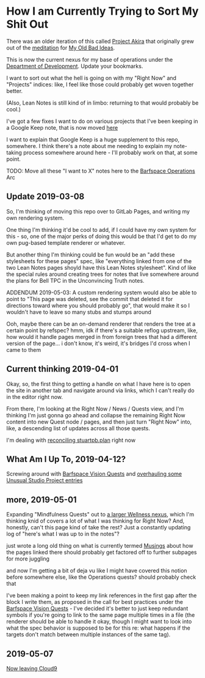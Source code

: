 # How I am Currently Trying to Sort My Shit Out

There was an older iteration of this called [Project Akira][] that originally grew out of the [meditation][Meditations] for [My Old Bad Ideas][].

This is now the current nexus for my base of operations under the [Department of Development][DoD]. Update your bookmarks.

[DoD]: eb1e81f8-5939-4f85-9930-418044018a75.md
[My Old Bad Ideas]: f3f3d6ba-6342-415a-9f3b-ab4f1d75a692.md
[Project Akira]: dadfc5e5-cfb6-4f7d-88c0-bcd64b91feac.md
[Meditations]: 8f2359ae-186f-4878-b5e5-33f3c177e6fc.md

I want to sort out what the hell is going on with my "Right Now" and "Projects" indices: like, I feel like those could probably get woven together better.

(Also, Lean Notes is still kind of in limbo: returning to that would probably be cool.)

I've got a few fixes I want to do on various projects that I've been keeping in a Google Keep note, that is now moved [here][deprechaun]

[deprechaun]: 2e874825-eb8d-4b42-9c31-dfcf4f30a799.md

I want to explain that Google Keep is a huge supplement to this repo, somewhere. I think there's a note about me needing to explain my note-taking process somewhere around here - I'll probably work on that, at some point.

TODO: Move all these "I want to X" notes here to the [Barfspace Operations][] Arc

[Barfspace Operations]: a3f1fbb2-28c2-43b2-950d-6d5b7af7cd64.md

## Update 2019-03-08

So, I'm thinking of moving this repo over to GitLab Pages, and writing my own rendering system.

One thing I'm thinking it'd be cool to add, if I could have my own system for this - so, one of the major perks of doing this would be that I'd get to do my own pug-based template renderer or whatever.

But another thing I'm thinking could be fun would be an "add these stylesheets for these pages" spec, like "everything linked from one of the two Lean Notes pages shoyld have this Lean Notes stylesheet". Kind of like the special rules around creating trees for notes that live somewhere around the plans for Bell TPC in the Unconvincing Truth notes.

ADDENDUM 2019-05-03: A custom rendering system would also be able to point to "This page was deleted, see the commit that deleted it for directions toward where you should probably go", that would make it so I wouldn't have to leave so many stubs and stumps around

Ooh, maybe there can be an on-demand renderer that renders the tree at a certain point by refspec? hmm, idk if there's a suitable reflog upstream, like, how would it handle pages merged in from foreign trees that had a different version of the page... i don't know, it's weird, it's bridges I'd cross when I came to them

## Current thinking 2019-04-01

Okay, so, the first thing to getting a handle on what I have here is to open the site in another tab and navigate around via links, which I can't really do in the editor right now.

From there, I'm looking at the Right Now / News / Quests view, and I'm thinking I'm just gonna go ahead and collapse the remaining Right Now content into new Quest node / pages, and then just turn "Right Now" into, like, a descending list of updates across all those quests.

I'm dealing with [reconciling stuartpb.plan][planfile postmortem] right now

[planfile postmortem]: f359a1e5-3e4f-4d30-8be3-0d0635c77ea4.md

## What Am I Up To, 2019-04-12?

Screwing around with [Barfspace Vision Quests][] and [overhauling some Unusual Studio Project entries][USPdates]

[USPdates]: 2e874825-eb8d-4b42-9c31-dfcf4f30a799.md
[Barfspace Vision Quests]: a8c1b237-886b-4169-88ff-9e52bc1dbcf2.md

## more, 2019-05-01

Expanding "Mindfulness Quests" out to [a larger Wellness nexus][Wellness], which I'm thinking knid of covers a lot of what I was thinking for Right Now? And, honestly, can't this page kind of take the rest? Just a constantly updating log of "here's what I was up to in the notes"?

[wellness]: 2087f1d7-55fa-4d8b-a4a0-01e4d8579047.md

just wrote a long old thing on what is currently termed [Musings][] about how the pages linked there should probably get factored off to further subpages for more juggling

[Musings]: 8f2359ae-186f-4878-b5e5-33f3c177e6fc.md

and now I'm getting a bit of deja vu like I might have covered this notion before somewhere else, like the Operations quests? should probably check that

I've been making a point to keep my link references in the first gap after the block I write them, as proposed in the call for best practices under the [Barfspace Vision Quests][BVQ] - I've decided it's better to just keep redundant symbols if you're going to link to the same page multiple times in a file (the renderer should be able to handle it okay, though I might want to look into what the spec behavior is supposed to be for this re: what happens if the targets don't match between multiple instances of the same tag).

[BVQ]: a8c1b237-886b-4169-88ff-9e52bc1dbcf2.md

## 2019-05-07

[Now leaving Cloud9][dec9]

[dec9]: f2298a17-fc5c-4f52-a506-88f0303718d1.md
